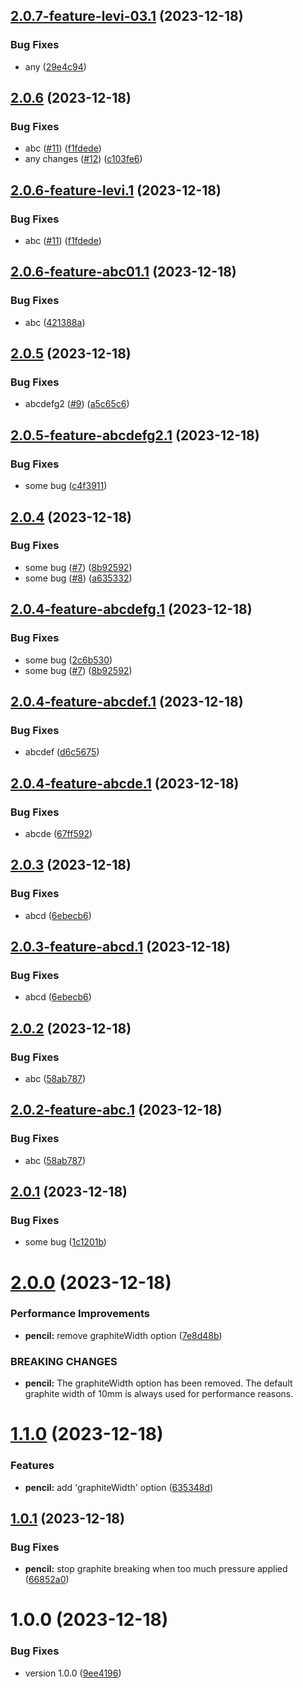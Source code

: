 ## [2.0.7-feature-levi-03.1](https://github.com/viniciusteixeiradias/semantic-release/compare/v2.0.6...v2.0.7-feature-levi-03.1) (2023-12-18)


### Bug Fixes

* any ([29e4c94](https://github.com/viniciusteixeiradias/semantic-release/commit/29e4c94b19888ad1010ef25b91478f388307c816))

## [2.0.6](https://github.com/viniciusteixeiradias/semantic-release/compare/v2.0.5...v2.0.6) (2023-12-18)


### Bug Fixes

* abc ([#11](https://github.com/viniciusteixeiradias/semantic-release/issues/11)) ([f1fdede](https://github.com/viniciusteixeiradias/semantic-release/commit/f1fdede1c86cb3c471bcf40a2f59d8c7fb03c8cf))
* any changes ([#12](https://github.com/viniciusteixeiradias/semantic-release/issues/12)) ([c103fe6](https://github.com/viniciusteixeiradias/semantic-release/commit/c103fe61694222ae7b2361cd9bbc9ddbb10606a5))

## [2.0.6-feature-levi.1](https://github.com/viniciusteixeiradias/semantic-release/compare/v2.0.5...v2.0.6-feature-levi.1) (2023-12-18)


### Bug Fixes

* abc ([#11](https://github.com/viniciusteixeiradias/semantic-release/issues/11)) ([f1fdede](https://github.com/viniciusteixeiradias/semantic-release/commit/f1fdede1c86cb3c471bcf40a2f59d8c7fb03c8cf))

## [2.0.6-feature-abc01.1](https://github.com/viniciusteixeiradias/semantic-release/compare/v2.0.5...v2.0.6-feature-abc01.1) (2023-12-18)


### Bug Fixes

* abc ([421388a](https://github.com/viniciusteixeiradias/semantic-release/commit/421388a54b6e587b3966e1a31056e3ef070ab6b6))

## [2.0.5](https://github.com/viniciusteixeiradias/semantic-release/compare/v2.0.4...v2.0.5) (2023-12-18)


### Bug Fixes

* abcdefg2 ([#9](https://github.com/viniciusteixeiradias/semantic-release/issues/9)) ([a5c65c6](https://github.com/viniciusteixeiradias/semantic-release/commit/a5c65c6eac63dd06311aea63177010088009f700))

## [2.0.5-feature-abcdefg2.1](https://github.com/viniciusteixeiradias/semantic-release/compare/v2.0.4...v2.0.5-feature-abcdefg2.1) (2023-12-18)


### Bug Fixes

* some bug ([c4f3911](https://github.com/viniciusteixeiradias/semantic-release/commit/c4f39118790fbf35a30a671c49db63163c9176be))

## [2.0.4](https://github.com/viniciusteixeiradias/semantic-release/compare/v2.0.3...v2.0.4) (2023-12-18)


### Bug Fixes

* some bug ([#7](https://github.com/viniciusteixeiradias/semantic-release/issues/7)) ([8b92592](https://github.com/viniciusteixeiradias/semantic-release/commit/8b925925f36222c39bbf1c1a71d8a626be285bd5))
* some bug ([#8](https://github.com/viniciusteixeiradias/semantic-release/issues/8)) ([a635332](https://github.com/viniciusteixeiradias/semantic-release/commit/a63533264fef26fbd2d89598d71481d4440d9f35))

## [2.0.4-feature-abcdefg.1](https://github.com/viniciusteixeiradias/semantic-release/compare/v2.0.3...v2.0.4-feature-abcdefg.1) (2023-12-18)


### Bug Fixes

* some bug ([2c6b530](https://github.com/viniciusteixeiradias/semantic-release/commit/2c6b5305d7d5b266eaad61b0bf56328481b9bc8f))
* some bug ([#7](https://github.com/viniciusteixeiradias/semantic-release/issues/7)) ([8b92592](https://github.com/viniciusteixeiradias/semantic-release/commit/8b925925f36222c39bbf1c1a71d8a626be285bd5))

## [2.0.4-feature-abcdef.1](https://github.com/viniciusteixeiradias/semantic-release/compare/v2.0.3...v2.0.4-feature-abcdef.1) (2023-12-18)


### Bug Fixes

* abcdef ([d6c5675](https://github.com/viniciusteixeiradias/semantic-release/commit/d6c567554c59420f41f143a5bc0644d374215e55))

## [2.0.4-feature-abcde.1](https://github.com/viniciusteixeiradias/semantic-release/compare/v2.0.3...v2.0.4-feature-abcde.1) (2023-12-18)


### Bug Fixes

* abcde ([67ff592](https://github.com/viniciusteixeiradias/semantic-release/commit/67ff5927291cc3ac00fa44624500e699d405effd))

## [2.0.3](https://github.com/viniciusteixeiradias/semantic-release/compare/v2.0.2...v2.0.3) (2023-12-18)


### Bug Fixes

* abcd ([6ebecb6](https://github.com/viniciusteixeiradias/semantic-release/commit/6ebecb61e8c63c00abe3b1bcc8a7d4dc389c3a9e))

## [2.0.3-feature-abcd.1](https://github.com/viniciusteixeiradias/semantic-release/compare/v2.0.2...v2.0.3-feature-abcd.1) (2023-12-18)


### Bug Fixes

* abcd ([6ebecb6](https://github.com/viniciusteixeiradias/semantic-release/commit/6ebecb61e8c63c00abe3b1bcc8a7d4dc389c3a9e))

## [2.0.2](https://github.com/viniciusteixeiradias/semantic-release/compare/v2.0.1...v2.0.2) (2023-12-18)


### Bug Fixes

* abc ([58ab787](https://github.com/viniciusteixeiradias/semantic-release/commit/58ab7878179b3906566ad95fffda53c4b7cdc9d2))

## [2.0.2-feature-abc.1](https://github.com/viniciusteixeiradias/semantic-release/compare/v2.0.1...v2.0.2-feature-abc.1) (2023-12-18)


### Bug Fixes

* abc ([58ab787](https://github.com/viniciusteixeiradias/semantic-release/commit/58ab7878179b3906566ad95fffda53c4b7cdc9d2))

## [2.0.1](https://github.com/viniciusteixeiradias/semantic-release/compare/v2.0.0...v2.0.1) (2023-12-18)


### Bug Fixes

* some bug ([1c1201b](https://github.com/viniciusteixeiradias/semantic-release/commit/1c1201b654553cbdc514fe6804860cae6e3ba250))

# [2.0.0](https://github.com/viniciusteixeiradias/semantic-release/compare/v1.1.0...v2.0.0) (2023-12-18)


### Performance Improvements

* **pencil:** remove graphiteWidth option ([7e8d48b](https://github.com/viniciusteixeiradias/semantic-release/commit/7e8d48b411604d79821e59419b5e518bd75d328c))


### BREAKING CHANGES

* **pencil:** The graphiteWidth option has been removed.
The default graphite width of 10mm is always used for performance reasons.

# [1.1.0](https://github.com/viniciusteixeiradias/semantic-release/compare/v1.0.1...v1.1.0) (2023-12-18)


### Features

* **pencil:** add 'graphiteWidth' option ([635348d](https://github.com/viniciusteixeiradias/semantic-release/commit/635348db8b25237746a97fc695d5adc00db8f3c7))

## [1.0.1](https://github.com/viniciusteixeiradias/semantic-release/compare/v1.0.0...v1.0.1) (2023-12-18)


### Bug Fixes

* **pencil:** stop graphite breaking when too much pressure applied ([66852a0](https://github.com/viniciusteixeiradias/semantic-release/commit/66852a080eacddd46ebec7c87b108da7bc118bb8))

# 1.0.0 (2023-12-18)


### Bug Fixes

* version 1.0.0 ([9ee4196](https://github.com/viniciusteixeiradias/semantic-release/commit/9ee4196247ea6ff506a5a9158963f517d50387ae))

